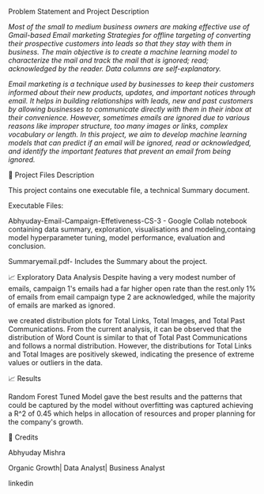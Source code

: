Problem Statement and Project Description

*Most of the small to medium business owners are making effective use of Gmail-based Email marketing Strategies for offline targeting of converting their prospective customers into leads so that they stay with them in business. The main objective is to create a machine learning model to characterize the mail and track the mail that is ignored; read; acknowledged by the reader. Data columns are self-explanatory.*

*Email marketing is a technique used by businesses to keep their customers informed about their new products, updates, and important notices through email. It helps in building relationships with leads, new and past customers by allowing businesses to communicate directly with them in their inbox at their convenience. However, sometimes emails are ignored due to various reasons like improper structure, too many images or links, complex vocabulary or length. In this project, we aim to develop machine learning models that can predict if an email will be ignored, read or acknowledged, and identify the important features that prevent an email from being ignored.*

💾 Project Files Description

This project contains one executable file, a technical Summary document.

Executable Files:

Abhyuday-Email-Campaign-Effetiveness-CS-3 - Google Collab notebook containing data summary, exploration, visualisations and modeling,containg model hyperparameter tuning, model performance, evaluation and conclusion.

Summaryemail.pdf- Includes the Summary about the project.

📈 Exploratory Data Analysis
Despite having a very modest number of emails, campaign 1's emails had a far higher open rate than the rest.only 1% of emails from email campaign type 2 are acknowledged, while the majority of emails are marked as ignored.


we created distribution plots for Total Links, Total Images, and Total Past Communications. From the current analysis, it can be observed that the distribution of Word Count is similar to that of Total Past Communications and follows a normal distribution. However, the distributions for Total Links and Total Images are positively skewed, indicating the presence of extreme values or outliers in the data.

📈 Results

Random Forest Tuned Model gave the best results and the patterns that could be captured by the model without overfitting was captured achieving a R^2 of 0.45 which helps in allocation of resources and proper planning for the company's growth.

📜 Credits

Abhyuday Mishra

Organic Growth| Data Analyst| Business Analyst

linkedin